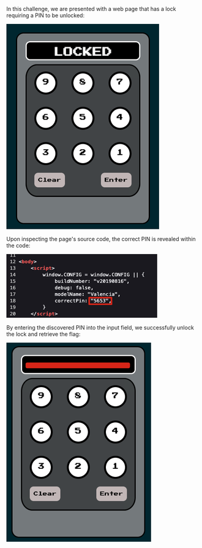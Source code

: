 In this challenge, we are presented with a web page that has a lock requiring a PIN to be unlocked:

![image.png](./images/image.png)

Upon inspecting the page's source code, the correct PIN is revealed within the code:

![image.png](./images/image(1).png)

By entering the discovered PIN into the input field, we successfully unlock the lock and retrieve the flag:

![image.png](./images/image(2).png)